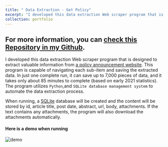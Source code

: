 ```yaml
---
title: " Data Extraction - Get Policy"
excerpt: "I developed this data extraction Web scraper program that is designed to extract valuable information from [a policy announcement website](http://sousuo.gov.cn/s.htm?t=zhengcelibrary&q=). This program is capable of navigating each sub-item and saving the extracted data. In just one complete run, it can save up to 7,000 pieces of data, and it takes only about 85 minutes to complete (based on early 2021 statistics). The program utilizes `Python`,and `SQLite database management system` to automate the data extraction process. <br/><img src='https://github.com/han-ziqi/getPolicy/raw/master/demo/demo%20for%20policy.png'>"
collection: portfolio
---
```


## For more information, you can [check this Repository in my Github](https://github.com/han-ziqi/dataExtract_getPolicy).

I developed this data extraction Web scraper program that is designed to extract valuable information from [a policy announcement website](http://sousuo.gov.cn/s.htm?t=zhengcelibrary&q=). This program is capable of navigating each sub-item and saving the extracted data. In just one complete run, it can save up to 7,000 pieces of data, and it takes only about 85 minutes to complete (based on early 2021 statistics). The program utilizes `Python`,and `SQLite database management system` to automate the data extraction process. 

When running, a [SQLite](https://sqlite.org/index.html) database will be created and the content will be stored by id, article title, post date, abstract, url, body, attachments. If the text contains any attachments, the program will also download the attachments automatically.

#### Here is a demo when running

![demo](https://github.com/han-ziqi/getPolicy/raw/master/demo/demo%20for%20policy.png)

